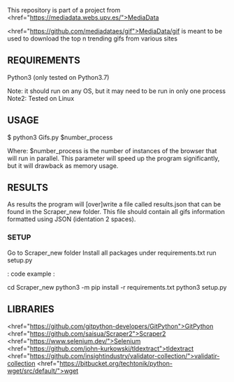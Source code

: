 This repository is part of a project from <href="https://mediadata.webs.upv.es/">MediaData</href>

<href="https://github.com/mediadataes/gif">MediaData/gif</href> is meant to be used to download the top n trending gifs from various sites

## REQUIREMENTS

Python3 (only tested on Python3.7)

Note: it should run on any OS, but it may need to be run in only one process
Note2: Tested on Linux


## USAGE

$ python3 Gifs.py $number_process

Where: 
 $number_process is the number of instances of the browser that will run in parallel. This parameter will speed up the program significantly, but it will drawback as memory usage.


## RESULTS

As results the program will [over]write a file called results.json that can be found in the Scraper_new folder. This file should contain all gifs information formatted using JSON (identation 2 spaces).


### SETUP

Go to Scraper_new folder
Install all packages under requirements.txt
run setup.py

: code example :

cd Scraper_new
python3 -m pip install -r requirements.txt
python3 setup.py


## LIBRARIES

<href="https://github.com/gitpython-developers/GitPython">GitPython</href>
<href="https://github.com/saisua/Scraper2">Scraper2</href>
<href="https://www.selenium.dev/">Selenium</href>
<href="https://github.com/john-kurkowski/tldextract">tldextract</href>
<href="https://github.com/insightindustry/validator-collection/">validatir-collection</href>
<href="https://bitbucket.org/techtonik/python-wget/src/default/">wget</href>
